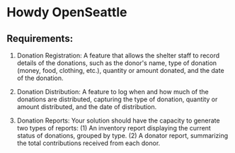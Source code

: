 # Howdy OpenSeattle

## Requirements:
1. Donation Registration: A feature that allows the shelter staff to record details of the donations, such as the donor's name, type of donation (money, food, clothing, etc.), quantity or amount donated, and the date of the donation.

2. Donation Distribution: A feature to log when and how much of the donations are distributed, capturing the type of donation, quantity or amount distributed, and the date of distribution.

3. Donation Reports: Your solution should have the capacity to generate two types of reports: (1) An inventory report displaying the current status of donations, grouped by type. (2) A donator report, summarizing the total contributions received from each donor.
